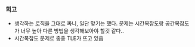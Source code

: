 ### 회고
- 생각하는 로직을 그대로 짜니, 일단 맞기는 했다. 문제는 시간복잡도랑 공간복잡도가 너무 높아 다른 방법을 생각해보아야 할것 같다..
- 시간복잡도 문제로 종종 TLE가 뜨고 있음
